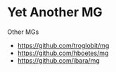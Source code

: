 # Yet Another MG

Other MGs
- https://github.com/troglobit/mg
- https://github.com/hboetes/mg
- https://github.com/ibara/mg
